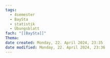 ```yaml
---
tags:
  - 4semester
  - BaySta
  - statistik
  - Übungsblatt
fach: "[[BaySta]]"
Thema:
date created: Monday, 22. April 2024, 23:35
date modified: Monday, 22. April 2024, 23:36
---
```

